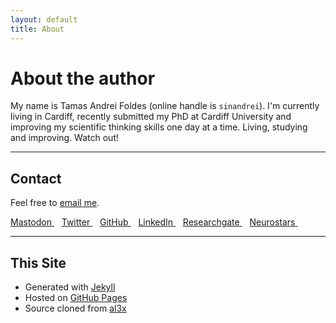 ```yaml
---
layout: default
title: About
---
```


# About the author

My name is Tamas Andrei Foldes (online handle is `sinandrei`). 
I'm currently living in Cardiff, recently submitted my PhD at Cardiff University and improving my scientific thinking skills one day at a time.
Living, studying and improving. Watch out!
- - -

## Contact

Feel free to [email me](mailto:foldes.andrei@gmail.com).

<a href="https://fosstodon.org/@sinandrei">
  <i class="fa-brands fa-mastodon"></i> Mastodon
  </a>&nbsp;&nbsp;
<a href="https://twitter.com/foldesandrei"> 
  <i class="fa-brands fa-x-twitter"></i> Twitter 
  </a> &nbsp;&nbsp; 
<a href="https://github.com/andreifoldes">
  <i class="fa-brands fa-square-github"></i> GitHub
  </a>&nbsp;&nbsp; 
<a href="https://linkedin.com/in/andreifoldes">
  <i class="fa-brands fa-linkedin"></i> LinkedIn
  </a>&nbsp;&nbsp;
<a href="https://www.researchgate.net/profile/Tamas-Foldes">
  <i class="fa-brands fa-researchgate"></i> Researchgate
  </a>&nbsp;&nbsp;
<a href="https://neurostars.org/u/foldes.andrei">
  <i class="fa-solid fa-brain"></i> Neurostars
  </a>&nbsp;&nbsp;

- - -

## This Site

* Generated with [Jekyll](http://jekyllrb.com/)
* Hosted on [GitHub Pages](https://pages.github.com/)
* Source cloned from [al3x](https://github.com/al3x/al3x.net)

